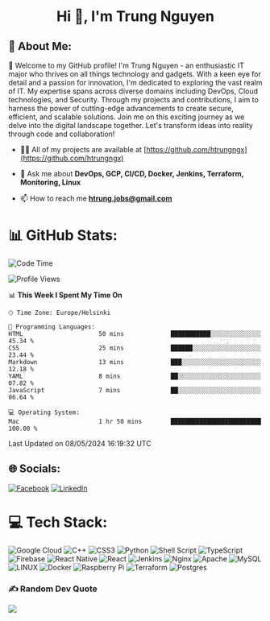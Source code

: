 <h1 align="center">Hi 👋, I'm Trung Nguyen</h1>

## 💫 About Me:
👋 Welcome to my GitHub profile! I'm Trung Nguyen - an enthusiastic IT major who thrives on all things technology and gadgets. With a keen eye for detail and a passion for innovation, I'm dedicated to exploring the vast realm of IT. My expertise spans across diverse domains including DevOps, Cloud technologies, and Security. Through my projects and contributions, I aim to harness the power of cutting-edge advancements to create secure, efficient, and scalable solutions. Join me on this exciting journey as we delve into the digital landscape together. Let's transform ideas into reality through code and collaboration!<br>


- 👨‍💻 All of my projects are available at [https://github.com/htrungngx](https://github.com/htrungngx)

- 💬 Ask me about **DevOps, GCP, CI/CD, Docker, Jenkins, Terraform, Monitoring, Linux**

- 📫 How to reach me **htrung.jobs@gmail.com**


# 📊 GitHub Stats:
<!--START_SECTION:waka-->
![Code Time](http://img.shields.io/badge/Code%20Time-1%20hr%2050%20mins-blue)

![Profile Views](http://img.shields.io/badge/Profile%20Views-0-blue)

📊 **This Week I Spent My Time On** 

```text
🕑︎ Time Zone: Europe/Helsinki

💬 Programming Languages: 
HTML                     50 mins             ███████████░░░░░░░░░░░░░░   45.34 % 
CSS                      25 mins             ██████░░░░░░░░░░░░░░░░░░░   23.44 % 
Markdown                 13 mins             ███░░░░░░░░░░░░░░░░░░░░░░   12.18 % 
YAML                     8 mins              ██░░░░░░░░░░░░░░░░░░░░░░░   07.82 % 
JavaScript               7 mins              ██░░░░░░░░░░░░░░░░░░░░░░░   06.64 % 

💻 Operating System: 
Mac                      1 hr 50 mins        █████████████████████████   100.00 % 
```


 Last Updated on 08/05/2024 16:19:32 UTC
<!--END_SECTION:waka-->


## 🌐 Socials:
[![Facebook](https://img.shields.io/badge/Facebook-%231877F2.svg?logo=Facebook&logoColor=white)](https://facebook.com/hoangtrungcva) [![LinkedIn](https://img.shields.io/badge/LinkedIn-%230077B5.svg?logo=linkedin&logoColor=white)](https://linkedin.com/in/hoangtrungcva) 

# 💻 Tech Stack:
![Google Cloud](https://img.shields.io/badge/Google%20Cloud-%234285F4.svg?style=for-the-badge&logo=google-cloud&logoColor=white) ![C++](https://img.shields.io/badge/c++-%2300599C.svg?style=for-the-badge&logo=c%2B%2B&logoColor=white) ![CSS3](https://img.shields.io/badge/css3-%231572B6.svg?style=for-the-badge&logo=css3&logoColor=white) ![Python](https://img.shields.io/badge/python-3670A0?style=for-the-badge&logo=python&logoColor=ffdd54) ![Shell Script](https://img.shields.io/badge/shell_script-%23121011.svg?style=for-the-badge&logo=gnu-bash&logoColor=white) ![TypeScript](https://img.shields.io/badge/typescript-%23007ACC.svg?style=for-the-badge&logo=typescript&logoColor=white) ![Firebase](https://img.shields.io/badge/firebase-%23039BE5.svg?style=for-the-badge&logo=firebase) ![React Native](https://img.shields.io/badge/react_native-%2320232a.svg?style=for-the-badge&logo=react&logoColor=%2361DAFB) ![React](https://img.shields.io/badge/react-%2320232a.svg?style=for-the-badge&logo=react&logoColor=%2361DAFB) ![Jenkins](https://img.shields.io/badge/jenkins-%232C5263.svg?style=for-the-badge&logo=jenkins&logoColor=white) ![Nginx](https://img.shields.io/badge/nginx-%23009639.svg?style=for-the-badge&logo=nginx&logoColor=white) ![Apache](https://img.shields.io/badge/apache-%23D42029.svg?style=for-the-badge&logo=apache&logoColor=white) ![MySQL](https://img.shields.io/badge/mysql-%2300f.svg?style=for-the-badge&logo=mysql&logoColor=white) ![LINUX](https://img.shields.io/badge/Linux-FCC624?style=for-the-badge&logo=linux&logoColor=black) ![Docker](https://img.shields.io/badge/docker-%230db7ed.svg?style=for-the-badge&logo=docker&logoColor=white) ![Raspberry Pi](https://img.shields.io/badge/-RaspberryPi-C51A4A?style=for-the-badge&logo=Raspberry-Pi) ![Terraform](https://img.shields.io/badge/terraform-%235835CC.svg?style=for-the-badge&logo=terraform&logoColor=white) ![Postgres](https://img.shields.io/badge/postgres-%23316192.svg?style=for-the-badge&logo=postgresql&logoColor=white)


### ✍️ Random Dev Quote
![](https://quotes-github-readme.vercel.app/api?type=horizontal&theme=tokyonight)

